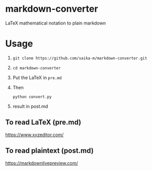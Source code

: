 # markdown-converter
 LaTeX mathematical notation to plain markdown


# Usage

1.
    ```
    git clone https://github.com/saika-m/markdown-converter.git
    ```
2.
    ```
    cd markdown-converter
    ```
3.
    Put the LaTeX in ```pre.md```

4.
    Then 
    ```
    python convert.py
    ```

5. result in post.md


## To read LaTeX (pre.md)
https://www.xyzeditor.com/

## To read plaintext (post.md)
https://markdownlivepreview.com/
